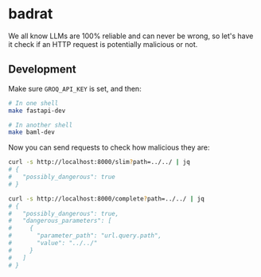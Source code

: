 # badrat

We all know LLMs are 100% reliable and can never be wrong, so let's have it check if an HTTP request is potentially malicious or not.

## Development

Make sure `GROQ_API_KEY` is set, and then:

```sh
# In one shell
make fastapi-dev

# In another shell
make baml-dev
```

Now you can send requests to check how malicious they are:
```sh
curl -s http://localhost:8000/slim?path=../../ | jq
# {
#   "possibly_dangerous": true
# }

curl -s http://localhost:8000/complete?path=../../ | jq
# {
#   "possibly_dangerous": true,
#   "dangerous_parameters": [
#     {
#       "parameter_path": "url.query.path",
#       "value": "../../"
#     }
#   ]
# }
```
